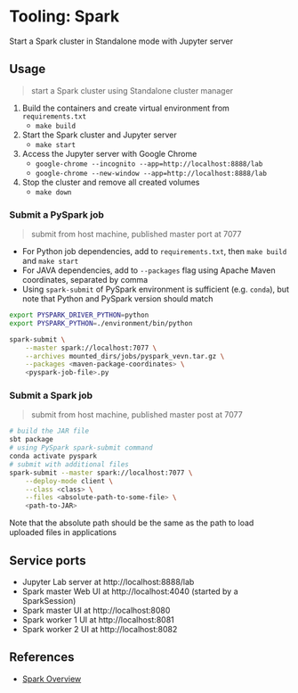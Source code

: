 # Tooling: Spark

Start a Spark cluster in Standalone mode with Jupyter server

## Usage

> start a Spark cluster using Standalone cluster manager

1. Build the containers and create virtual environment from `requirements.txt`
    + `make build`
2. Start the Spark cluster and Jupyter server
    + `make start`
3. Access the Jupyter server with Google Chrome
    + `google-chrome --incognito --app=http://localhost:8888/lab`
    + `google-chrome --new-window --app=http://localhost:8888/lab`
4. Stop the cluster and remove all created volumes
    + `make down`

### Submit a PySpark job

> submit from host machine, published master port at 7077

+ For Python job dependencies, add to `requirements.txt`, then `make build` and `make start`
+ For JAVA dependencies, add to `--packages` flag using Apache Maven coordinates, separated by comma
+ Using `spark-submit` of PySpark environment is sufficient (e.g. `conda`), but note that Python and PySpark version should match 

```bash
export PYSPARK_DRIVER_PYTHON=python
export PYSPARK_PYTHON=./environment/bin/python

spark-submit \
    --master spark://localhost:7077 \
    --archives mounted_dirs/jobs/pyspark_vevn.tar.gz \
    --packages <maven-package-coordinates> \
    <pyspark-job-file>.py
```

### Submit a Spark job 

> submit from host machine, published master post at 7077

```bash
# build the JAR file
sbt package
# using PySpark spark-submit command
conda activate pyspark
# submit with additional files
spark-submit --master spark://localhost:7077 \
    --deploy-mode client \
    --class <class> \
    --files <absolute-path-to-some-file> \
    <path-to-JAR>
```

Note that the absolute path should be the same as the path to load uploaded files in applications

## Service ports 

+ Jupyter Lab server at http://localhost:8888/lab
+ Spark master Web UI at http://localhost:4040 (started by a SparkSession)
+ Spark master UI at http://localhost:8080
+ Spark worker 1 UI at http://localhost:8081
+ Spark worker 2 UI at http://localhost:8082

## References

+ [Spark Overview](https://spark.apache.org/docs/latest/)

